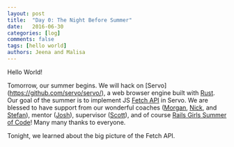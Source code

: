 ```yaml
---
layout: post
title:  "Day 0: The Night Before Summer"
date:   2016-06-30
categories: [log]
comments: false
tags: [hello world]
authors: Jeena and Malisa
---
```

Hello World!

Tomorrow, our summer begins. We will hack on [Servo] (https://github.com/servo/servo/), a web browser engine built with [Rust](https://www.rust-lang.org). Our goal of the summer is to implement JS [Fetch API](https://fetch.spec.whatwg.org/#fetch-api) in Servo. We are blessed to have support from our wonderful coaches ([Morgan](), [Nick](), and [Stefan]()), mentor ([Josh]()), supervisor ([Scott]()), and of course [Rails Girls Summer of Code](http://railsgirlssummerofcode.org/)! Many many thanks to everyone.

Tonight, we learned about the big picture of the Fetch API.
